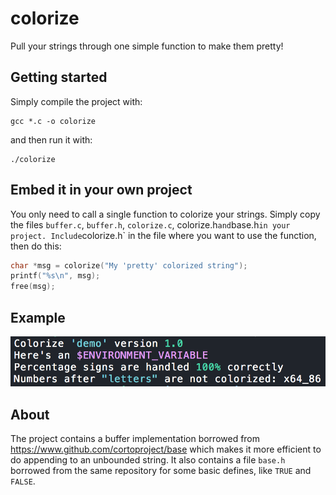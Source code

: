 # colorize
Pull your strings through one simple function to make them pretty!

## Getting started
Simply compile the project with:
```
gcc *.c -o colorize
```
and then run it with:
```
./colorize
```

## Embed it in your own project
You only need to call a single function to colorize your strings. Simply copy the files `buffer.c`, `buffer.h`, `colorize.c`, colorize.h` and `base.h` in your project. Include `colorize.h` in the file where you want to use the function, then do this:

```c
char *msg = colorize("My 'pretty' colorized string");
printf("%s\n", msg);
free(msg);
```

## Example
![Example](https://github.com/SanderMertens/colorize/blob/master/example.png "Example")

## About
The project contains a buffer implementation borrowed from https://www.github.com/cortoproject/base which makes it more efficient to do appending to an unbounded string. It also contains a file `base.h` borrowed from the same repository for some basic defines, like `TRUE` and `FALSE`.
